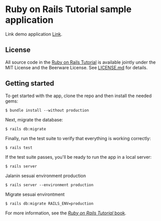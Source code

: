 # Ruby on Rails Tutorial sample application

Link demo application [Link](https://obscure-inlet-17617.herokuapp.com/).

## License

All source code in the [Ruby on Rails Tutorial](https://www.railstutorial.org/)
is available jointly under the MIT License and the Beerware License. See
[LICENSE.md](LICENSE.md) for details.

## Getting started

To get started with the app, clone the repo and then install the needed gems:

```
$ bundle install --without production
```

Next, migrate the database:

```
$ rails db:migrate
```

Finally, run the test suite to verify that everything is working correctly:

```
$ rails test
```

If the test suite passes, you'll be ready to run the app in a local server:

```
$ rails server
```

Jalanin sesuai environment production

```
$ rails server --environment production
```

Migrate sesuai environtment

```
$ rails db:migrate RAILS_ENV=production
```

For more information, see the
[*Ruby on Rails Tutorial* book](https://www.railstutorial.org/book).
